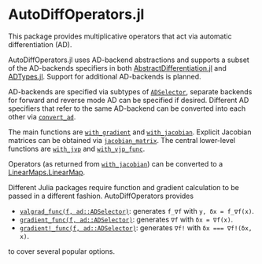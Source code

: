 # AutoDiffOperators.jl

This package provides multiplicative operators that act via automatic differentiation (AD).

AutoDiffOperators.jl uses AD-backend abstractions and supports a subset of the AD-backends specifiers in both [AbstractDifferentiation.jl](https://github.com/JuliaDiff/AbstractDifferentiation.jl) and [ADTypes.jl](https://github.com/SciML/ADTypes.jl). Support for additional AD-backends is planned.

AD-backends are specified via subtypes of [`ADSelector`](@ref), separate backends for forward and reverse mode AD can be specified if desired. Different AD specifiers that refer to the same AD-backend can be converted into each other via [`convert_ad`](@ref).

The main functions are [`with_gradient`](@ref) and [`with_jacobian`](@ref). Explicit Jacobian matrices can be obtained via [`jacobian_matrix`](@ref). The central lower-level functions are [`with_jvp`](@ref) and [`with_vjp_func`](@ref).

Operators (as returned from [`with_jacobian`](@ref)) can be converted to a [LinearMaps.LinearMap](https://github.com/JuliaLinearAlgebra/LinearMaps.jl).

Different Julia packages require function and gradient calculation to be passed in a different fashion. AutoDiffOperators provides

* [`valgrad_func(f, ad::ADSelector)`](@ref): generates `f_∇f` with `y, δx = f_∇f(x)`.
* [`gradient_func(f, ad::ADSelector)`](@ref): generates `∇f` with `δx = ∇f(x)`.
* [`gradient!_func(f, ad::ADSelector)`](@ref): generates `∇f!` with `δx === ∇f!(δx, x)`.

to cover several popular options.
